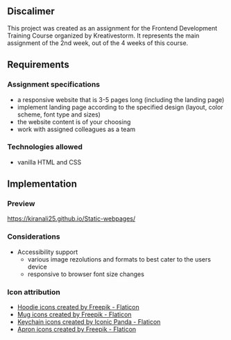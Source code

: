 <h2>Discalimer</h2>

This project was created as an assignment for the Frontend Development Training Course organized by Kreativestorm.
It represents the main assignment of the 2nd week, out of the 4 weeks of this course.

<h2>Requirements</h2>

<h3>Assignment specifications</h3>

  - a responsive website that is 3-5 pages long (including the landing page)
  - implement landing page according to the specified design (layout, color scheme, font type and sizes)
  - the website content is of your choosing
  - work with assigned colleagues as a team

<h3>Technologies allowed</h3>

  - vanilla HTML and CSS

<h2>Implementation</h2>

<h3>Preview</h3>

https://kiranali25.github.io/Static-webpages/

<h3>Considerations</h3>

  - Accessibility support
    - various image rezolutions and formats to best cater to the users device
    - responsive to browser font size changes

<h3>Icon attribution</h3>

- <a href="https://www.flaticon.com/free-icons/hoodie" title="hoodie icons">Hoodie icons created by Freepik - Flaticon</a>
- <a href="https://www.flaticon.com/free-icons/mug" title="mug icons">Mug icons created by Freepik - Flaticon</a>
- <a href="https://www.flaticon.com/free-icons/keychain" title="keychain icons">Keychain icons created by Iconic Panda - Flaticon</a>
- <a href="https://www.flaticon.com/free-icons/apron" title="apron icons">Apron icons created by Freepik - Flaticon</a>
